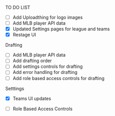   
  TO DO LIST
  - [ ] Add Uploadthing for logo images
  - [ ] Add MLB player API data
  - [x] Updated Settings pages for league and teams
  - [x] Restage UI

  Drafting
  - [ ] Add MLB player API data
  - [ ] Add drafting order
  - [ ] Add settings controls for drafting
  - [ ] Add error handling for drafting
  - [ ] Add role based access controls for drafting

  Setttings
  - [x] Teams UI updates
  - [ ] Role Based Access Controls

  

